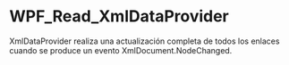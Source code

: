 # WPF_Read_XmlDataProvider
XmlDataProvider realiza una actualización completa de todos los enlaces cuando se produce un evento XmlDocument.NodeChanged. 

